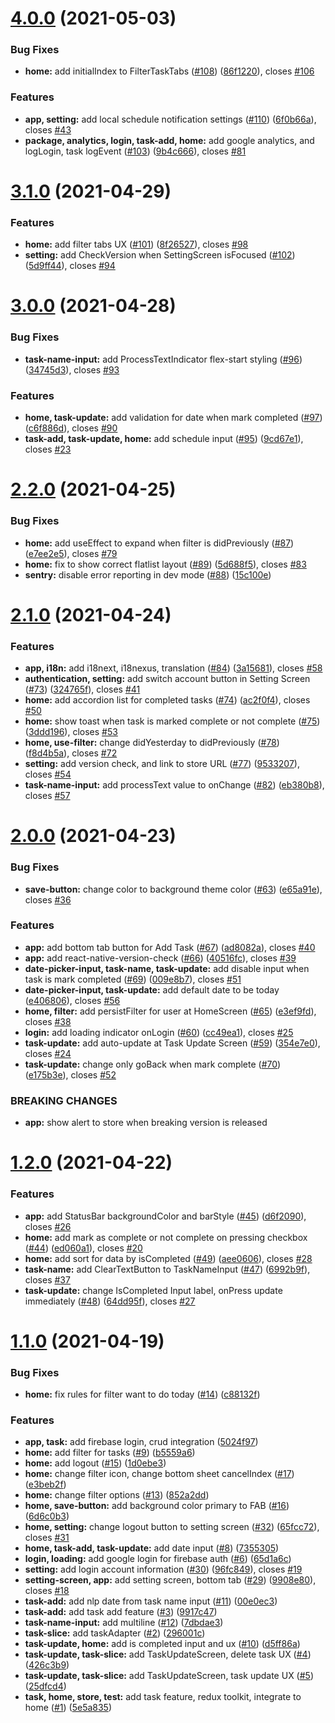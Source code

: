 # [4.0.0](https://github.com/anli/rna-task/compare/3.1.0...4.0.0) (2021-05-03)


### Bug Fixes

* **home:** add initialIndex to FilterTaskTabs ([#108](https://github.com/anli/rna-task/issues/108)) ([86f1220](https://github.com/anli/rna-task/commit/86f12200a9a8d39e94200dcd1edf05dc6916822b)), closes [#106](https://github.com/anli/rna-task/issues/106)


### Features

* **app, setting:** add local schedule notification settings ([#110](https://github.com/anli/rna-task/issues/110)) ([6f0b66a](https://github.com/anli/rna-task/commit/6f0b66a54bf1e5ca9ad6e2bfe1e3aafd918af2a9)), closes [#43](https://github.com/anli/rna-task/issues/43)
* **package, analytics, login, task-add, home:** add google analytics, and logLogin, task logEvent ([#103](https://github.com/anli/rna-task/issues/103)) ([9b4c666](https://github.com/anli/rna-task/commit/9b4c666a08f2077654630cc8c0f9bcaf6de394a8)), closes [#81](https://github.com/anli/rna-task/issues/81)



# [3.1.0](https://github.com/anli/rna-task/compare/3.0.0...3.1.0) (2021-04-29)


### Features

* **home:** add filter tabs UX ([#101](https://github.com/anli/rna-task/issues/101)) ([8f26527](https://github.com/anli/rna-task/commit/8f2652710b314b457d0aba45d6db770b17c755c5)), closes [#98](https://github.com/anli/rna-task/issues/98)
* **setting:** add CheckVersion when SettingScreen isFocused ([#102](https://github.com/anli/rna-task/issues/102)) ([5d9ff44](https://github.com/anli/rna-task/commit/5d9ff44895dfb227da9c6ab22fba4e479b09cd25)), closes [#94](https://github.com/anli/rna-task/issues/94)



# [3.0.0](https://github.com/anli/rna-task/compare/2.2.0...3.0.0) (2021-04-28)


### Bug Fixes

* **task-name-input:** add ProcessTextIndicator flex-start styling ([#96](https://github.com/anli/rna-task/issues/96)) ([34745d3](https://github.com/anli/rna-task/commit/34745d3347b1d017df76a78e35b153c2c2a2facc)), closes [#93](https://github.com/anli/rna-task/issues/93)


### Features

* **home, task-update:** add validation for date when mark completed ([#97](https://github.com/anli/rna-task/issues/97)) ([c6f886d](https://github.com/anli/rna-task/commit/c6f886dcd862810d59209aec459a48afedb2cfcb)), closes [#90](https://github.com/anli/rna-task/issues/90)
* **task-add, task-update, home:** add schedule input ([#95](https://github.com/anli/rna-task/issues/95)) ([9cd67e1](https://github.com/anli/rna-task/commit/9cd67e1a9e765085c7c8e8af103ff7a42ed19316)), closes [#23](https://github.com/anli/rna-task/issues/23)



# [2.2.0](https://github.com/anli/rna-task/compare/2.1.0...2.2.0) (2021-04-25)


### Bug Fixes

* **home:** add useEffect to expand when filter is didPreviously ([#87](https://github.com/anli/rna-task/issues/87)) ([e7ee2e5](https://github.com/anli/rna-task/commit/e7ee2e55413223653809bf4d8606340af10c1862)), closes [#79](https://github.com/anli/rna-task/issues/79)
* **home:** fix to show correct flatlist layout ([#89](https://github.com/anli/rna-task/issues/89)) ([5d688f5](https://github.com/anli/rna-task/commit/5d688f54c6aa76de521ce5ee51c3682348bf6479)), closes [#83](https://github.com/anli/rna-task/issues/83)
* **sentry:** disable error reporting in dev mode ([#88](https://github.com/anli/rna-task/issues/88)) ([15c100e](https://github.com/anli/rna-task/commit/15c100ec1d396890b8238b96b497ff9e05a300df))



# [2.1.0](https://github.com/anli/rna-task/compare/2.0.0...2.1.0) (2021-04-24)


### Features

* **app, i18n:** add i18next, i18nexus, translation ([#84](https://github.com/anli/rna-task/issues/84)) ([3a15681](https://github.com/anli/rna-task/commit/3a15681d02ad951d50ebbf5b5f481e5e00f8a184)), closes [#58](https://github.com/anli/rna-task/issues/58)
* **authentication, setting:** add switch account button in Setting Screen ([#73](https://github.com/anli/rna-task/issues/73)) ([324765f](https://github.com/anli/rna-task/commit/324765fc513a01a0262afc642064dfa6a247f6f9)), closes [#41](https://github.com/anli/rna-task/issues/41)
* **home:** add accordion list for completed tasks ([#74](https://github.com/anli/rna-task/issues/74)) ([ac2f0f4](https://github.com/anli/rna-task/commit/ac2f0f42ec63b008ec0826afb5da2f863562149f)), closes [#50](https://github.com/anli/rna-task/issues/50)
* **home:** show toast when task is marked complete or not complete ([#75](https://github.com/anli/rna-task/issues/75)) ([3ddd196](https://github.com/anli/rna-task/commit/3ddd1966f02a3ed4fb8da3ed97b393f033020fb0)), closes [#53](https://github.com/anli/rna-task/issues/53)
* **home, use-filter:** change didYesterday to didPreviously ([#78](https://github.com/anli/rna-task/issues/78)) ([f8d4b5a](https://github.com/anli/rna-task/commit/f8d4b5a098e00481b7e947ea4482f363d3131890)), closes [#72](https://github.com/anli/rna-task/issues/72)
* **setting:** add version check, and link to store URL ([#77](https://github.com/anli/rna-task/issues/77)) ([9533207](https://github.com/anli/rna-task/commit/953320719e7f2e0404abde1eb21bd001790d572e)), closes [#54](https://github.com/anli/rna-task/issues/54)
* **task-name-input:** add processText value to onChange ([#82](https://github.com/anli/rna-task/issues/82)) ([eb380b8](https://github.com/anli/rna-task/commit/eb380b8e0196fad709b24fe3d546dcdf3b91730a)), closes [#57](https://github.com/anli/rna-task/issues/57)



# [2.0.0](https://github.com/anli/rna-task/compare/1.2.0...2.0.0) (2021-04-23)


### Bug Fixes

* **save-button:** change color to background theme color ([#63](https://github.com/anli/rna-task/issues/63)) ([e65a91e](https://github.com/anli/rna-task/commit/e65a91ef0afb259192cbbba59063b4b4d4f12a9d)), closes [#36](https://github.com/anli/rna-task/issues/36)


### Features

* **app:** add bottom tab button for Add Task ([#67](https://github.com/anli/rna-task/issues/67)) ([ad8082a](https://github.com/anli/rna-task/commit/ad8082a2a9df42fff3bfb56de14d1eb4a7cd4e90)), closes [#40](https://github.com/anli/rna-task/issues/40)
* **app:** add react-native-version-check ([#66](https://github.com/anli/rna-task/issues/66)) ([40516fc](https://github.com/anli/rna-task/commit/40516fc7eb4029b09cbf1d944e3ff8a526dbd011)), closes [#39](https://github.com/anli/rna-task/issues/39)
* **date-picker-input, task-name, task-update:** add disable input when task is mark completed ([#69](https://github.com/anli/rna-task/issues/69)) ([009e8b7](https://github.com/anli/rna-task/commit/009e8b72c0b8dc337ecccb900680a9e94ea6fb14)), closes [#51](https://github.com/anli/rna-task/issues/51)
* **date-picker-input, task-update:** add default date to be today ([e406806](https://github.com/anli/rna-task/commit/e4068064744a4b5a56a99d66d30dc2ff8857e088)), closes [#56](https://github.com/anli/rna-task/issues/56)
* **home, filter:** add persistFilter for user at HomeScreen ([#65](https://github.com/anli/rna-task/issues/65)) ([e3ef9fd](https://github.com/anli/rna-task/commit/e3ef9fd8666e09f7af0f62045d2706bd887ef679)), closes [#38](https://github.com/anli/rna-task/issues/38)
* **login:** add loading indicator onLogin ([#60](https://github.com/anli/rna-task/issues/60)) ([cc49ea1](https://github.com/anli/rna-task/commit/cc49ea1783494956cda82efd08b25b075d016234)), closes [#25](https://github.com/anli/rna-task/issues/25)
* **task-update:** add auto-update at Task Update Screen ([#59](https://github.com/anli/rna-task/issues/59)) ([354e7e0](https://github.com/anli/rna-task/commit/354e7e0a8dcc6aa63acb47ff606e9b9cce61ae75)), closes [#24](https://github.com/anli/rna-task/issues/24)
* **task-update:** change only goBack when mark complete ([#70](https://github.com/anli/rna-task/issues/70)) ([e175b3e](https://github.com/anli/rna-task/commit/e175b3e10b8d7ed8fd943f08f1b1e8adf89ce046)), closes [#52](https://github.com/anli/rna-task/issues/52)


### BREAKING CHANGES

* **app:** show alert to store when breaking version is released



# [1.2.0](https://github.com/anli/rna-task/compare/1.1.0...1.2.0) (2021-04-22)

### Features

- **app:** add StatusBar backgroundColor and barStyle ([#45](https://github.com/anli/rna-task/issues/45)) ([d6f2090](https://github.com/anli/rna-task/commit/d6f2090aadd09c42004ef11f428ef04edae925db)), closes [#26](https://github.com/anli/rna-task/issues/26)
- **home:** add mark as complete or not complete on pressing checkbox ([#44](https://github.com/anli/rna-task/issues/44)) ([ed060a1](https://github.com/anli/rna-task/commit/ed060a1f581e49dea796c709a38dd898fae80fe1)), closes [#20](https://github.com/anli/rna-task/issues/20)
- **home:** add sort for data by isCompleted ([#49](https://github.com/anli/rna-task/issues/49)) ([aee0606](https://github.com/anli/rna-task/commit/aee0606d6d2c389a13b51d8707bba3f55d547621)), closes [#28](https://github.com/anli/rna-task/issues/28)
- **task-name:** add ClearTextButton to TaskNameInput ([#47](https://github.com/anli/rna-task/issues/47)) ([6992b9f](https://github.com/anli/rna-task/commit/6992b9f3b451fb230b27bb1b213e301698520400)), closes [#37](https://github.com/anli/rna-task/issues/37)
- **task-update:** change IsCompleted Input label, onPress update immediately ([#48](https://github.com/anli/rna-task/issues/48)) ([64dd95f](https://github.com/anli/rna-task/commit/64dd95fb13b58506c00972331fcd7033cfd7335e)), closes [#27](https://github.com/anli/rna-task/issues/27)

# [1.1.0](https://github.com/anli/rna-task/compare/5e5a8355b17e3ed72d1cf480b5e9873f22e24d3d...1.1.0) (2021-04-19)

### Bug Fixes

- **home:** fix rules for filter want to do today ([#14](https://github.com/anli/rna-task/issues/14)) ([c88132f](https://github.com/anli/rna-task/commit/c88132fbb6550f1eba5023563dabddd4d1fafb03))

### Features

- **app, task:** add firebase login, crud integration ([5024f97](https://github.com/anli/rna-task/commit/5024f97f91b226f0253ca12ab07dcff8a5716ff6))
- **home:** add filter for tasks ([#9](https://github.com/anli/rna-task/issues/9)) ([b5559a6](https://github.com/anli/rna-task/commit/b5559a6fd688fc7f3d9955ff90eeb22b39b35460))
- **home:** add logout ([#15](https://github.com/anli/rna-task/issues/15)) ([1d0ebe3](https://github.com/anli/rna-task/commit/1d0ebe3fb960bd2893246dae10c3688940cba309))
- **home:** change filter icon, change bottom sheet cancelIndex ([#17](https://github.com/anli/rna-task/issues/17)) ([e3beb2f](https://github.com/anli/rna-task/commit/e3beb2f2c12d921f36342534c7fd902c6782945c))
- **home:** change filter options ([#13](https://github.com/anli/rna-task/issues/13)) ([852a2dd](https://github.com/anli/rna-task/commit/852a2dda9f00e73e68ff3fd761f929240b766c66))
- **home, save-button:** add background color primary to FAB ([#16](https://github.com/anli/rna-task/issues/16)) ([6d6c0b3](https://github.com/anli/rna-task/commit/6d6c0b3ec931037b553638ce8425ba71d41539c6))
- **home, setting:** change logout button to setting screen ([#32](https://github.com/anli/rna-task/issues/32)) ([65fcc72](https://github.com/anli/rna-task/commit/65fcc72f839e8ae4a741c949ec780891c804cfd1)), closes [#31](https://github.com/anli/rna-task/issues/31)
- **home, task-add, task-update:** add date input ([#8](https://github.com/anli/rna-task/issues/8)) ([7355305](https://github.com/anli/rna-task/commit/735530514b66585211929c45f20a6a2f4b4e8af2))
- **login, loading:** add google login for firebase auth ([#6](https://github.com/anli/rna-task/issues/6)) ([65d1a6c](https://github.com/anli/rna-task/commit/65d1a6c1eb1b095326be2ad6f53ec8a9f528caf2))
- **setting:** add login account information ([#30](https://github.com/anli/rna-task/issues/30)) ([96fc849](https://github.com/anli/rna-task/commit/96fc849aaaecc394696fc10402209664d3f3a252)), closes [#19](https://github.com/anli/rna-task/issues/19)
- **setting-screen, app:** add setting screen, bottom tab ([#29](https://github.com/anli/rna-task/issues/29)) ([9908e80](https://github.com/anli/rna-task/commit/9908e80ad76d0bf3f34c9921dd12c1dff7a9ce91)), closes [#18](https://github.com/anli/rna-task/issues/18)
- **task-add:** add nlp date from task name input ([#11](https://github.com/anli/rna-task/issues/11)) ([00e0ec3](https://github.com/anli/rna-task/commit/00e0ec3b7559c1c717200976d3ec9a608fe00cbb))
- **task-add:** add task add feature ([#3](https://github.com/anli/rna-task/issues/3)) ([9917c47](https://github.com/anli/rna-task/commit/9917c478713fd6c88410b876b6fbd7ad6a70dc52))
- **task-name-input:** add multiline ([#12](https://github.com/anli/rna-task/issues/12)) ([7dbdae3](https://github.com/anli/rna-task/commit/7dbdae3bef41953169c1277739879f273e61f1c9))
- **task-slice:** add taskAdapter ([#2](https://github.com/anli/rna-task/issues/2)) ([296001c](https://github.com/anli/rna-task/commit/296001cdac829d31903ac0eb33025af6ac27c20e))
- **task-update, home:** add is completed input and ux ([#10](https://github.com/anli/rna-task/issues/10)) ([d5ff86a](https://github.com/anli/rna-task/commit/d5ff86ade2af723dcec034afcb7a736e58dace06))
- **task-update, task-slice:** add TaskUpdateScreen, delete task UX ([#4](https://github.com/anli/rna-task/issues/4)) ([426c3b9](https://github.com/anli/rna-task/commit/426c3b990f7608eb25e798eeca5550241f3d8a70))
- **task-update, task-slice:** add TaskUpdateScreen, task update UX ([#5](https://github.com/anli/rna-task/issues/5)) ([25dfcd4](https://github.com/anli/rna-task/commit/25dfcd4a76dbe0164f7559e1d1e72f273a416b6e))
- **task, home, store, test:** add task feature, redux toolkit, integrate to home ([#1](https://github.com/anli/rna-task/issues/1)) ([5e5a835](https://github.com/anli/rna-task/commit/5e5a8355b17e3ed72d1cf480b5e9873f22e24d3d))
